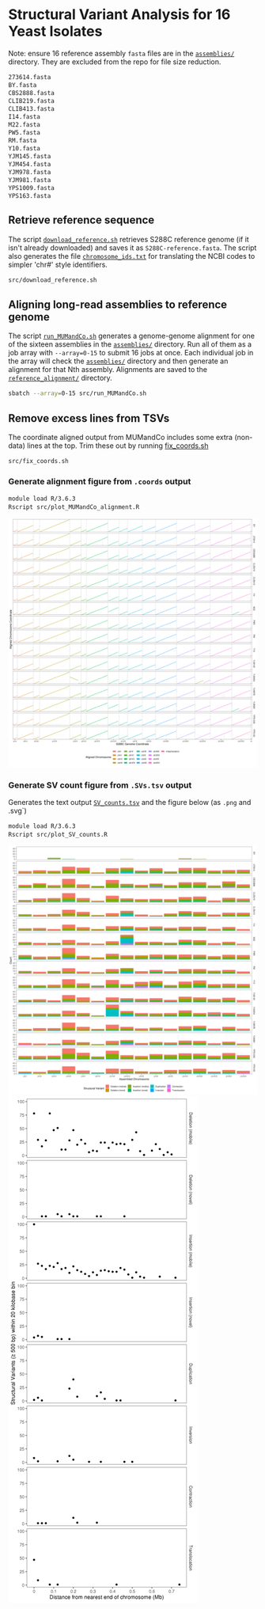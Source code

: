 # Structural Variant Analysis for 16 Yeast Isolates
Note: ensure 16 reference assembly `fasta` files are in the [`assemblies/`](assemblies/) directory.
They are excluded from the repo for file size reduction.

```
273614.fasta
BY.fasta
CBS2888.fasta
CLIB219.fasta
CLIB413.fasta
I14.fasta
M22.fasta
PW5.fasta
RM.fasta
Y10.fasta
YJM145.fasta
YJM454.fasta
YJM978.fasta
YJM981.fasta
YPS1009.fasta
YPS163.fasta
```

## Retrieve reference sequence
The script [`download_reference.sh`](src/download_reference.sh) retrieves S288C reference genome
(if it isn't already downloaded) and saves it as `S288C-reference.fasta`. The script also generates
the file [`chromosome_ids.txt`](chromosome_ids.txt) for translating the NCBI codes to simpler 'chr#'
style identifiers.
```bash
src/download_reference.sh
```

## Aligning long-read assemblies to reference genome
The script [`run_MUMandCo.sh`](src/run_MUMandCo.sh) generates a genome-genome alignment for one
of the sixteen assemblies in the [`assemblies/`](assemblies/) directory. Run all of them as a
job array with `--array=0-15` to submit 16 jobs at once. Each individual job in the array will
check the [`assemblies/`](assemblies/) directory and then generate an alignment for that Nth
assembly. Alignments are saved to the [`reference_alignment/`](reference_alignment/) directory.
```bash
sbatch --array=0-15 src/run_MUMandCo.sh
```

## Remove excess lines from TSVs
The coordinate aligned output from MUMandCo includes some extra (non-data) lines at the top.
Trim these out by running [fix_coords.sh](src/fix_coords.sh)
```bash
src/fix_coords.sh
```

### Generate alignment figure from `.coords` output
```bash
module load R/3.6.3
Rscript src/plot_MUMandCo_alignment.R
```

![](reference_alignment/all-aligned-S288C.png)


### Generate SV count figure  from `.SVs.tsv` output
Generates the text output [`SV_counts.tsv`](reference_alignment/SV_counts.tsv) and the figure
below (as `.png` and .svg`)
```bash
module load R/3.6.3
Rscript src/plot_SV_counts.R
```

![](reference_alignment/SV_counts.png)
![](reference_alignment/SV_bins.png)
